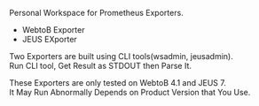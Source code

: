 Personal Workspace for Prometheus Exporters.
- WebtoB Exporter
- JEUS EXporter

Two Exporters are built using CLI tools(wsadmin, jeusadmin).  
Run CLI tool, Get Result as STDOUT then Parse It. 

These Exporters are only tested on WebtoB 4.1 and JEUS 7.  
It May Run Abnormally Depends on Product Version that You Use.




